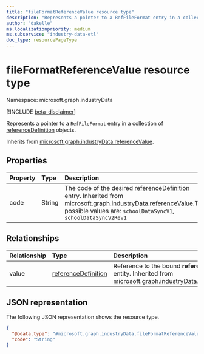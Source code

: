 ```yaml
---
title: "fileFormatReferenceValue resource type"
description: "Represents a pointer to a RefFileFormat entry in a collection of referenceDefinition objects."
author: "dakelle"
ms.localizationpriority: medium
ms.subservice: "industry-data-etl"
doc_type: resourcePageType
---
```


# fileFormatReferenceValue resource type

Namespace: microsoft.graph.industryData

[!INCLUDE [beta-disclaimer](../../includes/beta-disclaimer.md)]

Represents a pointer to a `RefFileFormat` entry in a collection of [referenceDefinition](industrydata-referencedefinition.md) objects.

Inherits from [microsoft.graph.industryData.referenceValue](industrydata-referencevalue.md).

## Properties
|Property|Type|Description|
|:---|:---|:---|
| code | String | The code of the desired [referenceDefinition](industrydata-referencedefinition.md) entry. Inherited from [microsoft.graph.industryData.referenceValue](industrydata-referencevalue.md).The possible values are: `schoolDataSyncV1`, `schoolDataSyncV2Rev1` |

## Relationships
|Relationship|Type|Description|
|:---|:---|:---|
| value | [referenceDefinition](industrydata-referencedefinition.md) | Reference to the bound **referenceDefinition** entity. Inherited from [microsoft.graph.industryData.referenceValue](industrydata-referencevalue.md) |

## JSON representation
The following JSON representation shows the resource type.
<!-- {
  "blockType": "resource",
  "@odata.type": "microsoft.graph.industryData.fileFormatReferenceValue"
}
-->
``` json
{
  "@odata.type": "#microsoft.graph.industryData.fileFormatReferenceValue",
  "code": "String"
}
```

